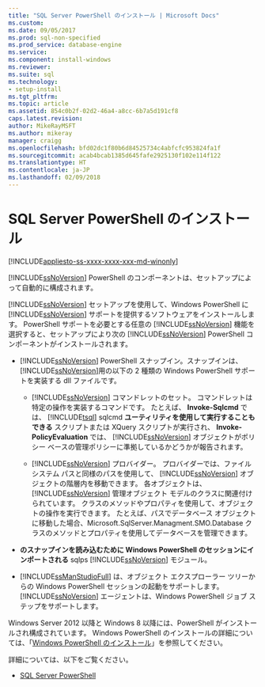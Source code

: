 ```yaml
---
title: "SQL Server PowerShell のインストール | Microsoft Docs"
ms.custom: 
ms.date: 09/05/2017
ms.prod: sql-non-specified
ms.prod_service: database-engine
ms.service: 
ms.component: install-windows
ms.reviewer: 
ms.suite: sql
ms.technology:
- setup-install
ms.tgt_pltfrm: 
ms.topic: article
ms.assetid: 854c0b2f-02d2-46a4-a8cc-6b7a5d191cf8
caps.latest.revision: 
author: MikeRayMSFT
ms.author: mikeray
manager: craigg
ms.openlocfilehash: bfd02dc1f80b6d84525734c4abfcfc953824fa1f
ms.sourcegitcommit: acab4bcab1385d645fafe2925130f102e114f122
ms.translationtype: HT
ms.contentlocale: ja-JP
ms.lasthandoff: 02/09/2018
---
```

# <a name="install-sql-server-powershell"></a>SQL Server PowerShell のインストール
[!INCLUDE[appliesto-ss-xxxx-xxxx-xxx-md-winonly](../../includes/appliesto-ss-xxxx-xxxx-xxx-md-winonly.md)]
  
[!INCLUDE[ssNoVersion](../../includes/ssnoversion-md.md)] PowerShell のコンポーネントは、セットアップによって自動的に構成されます。  

[!INCLUDE[ssNoVersion](../../includes/ssnoversion-md.md)] セットアップを使用して、Windows PowerShell に [!INCLUDE[ssNoVersion](../../includes/ssnoversion-md.md)] サポートを提供するソフトウェアをインストールします。 PowerShell サポートを必要とする任意の [!INCLUDE[ssNoVersion](../../includes/ssnoversion-md.md)] 機能を選択すると、セットアップにより次の [!INCLUDE[ssNoVersion](../../includes/ssnoversion-md.md)] PowerShell コンポーネントがインストールされます。  
  
- [!INCLUDE[ssNoVersion](../../includes/ssnoversion-md.md)] PowerShell スナップイン。スナップインは、 [!INCLUDE[ssNoVersion](../../includes/ssnoversion-md.md)]用の以下の 2 種類の Windows PowerShell サポートを実装する dll ファイルです。  
  
  - [!INCLUDE[ssNoVersion](../../includes/ssnoversion-md.md)] コマンドレットのセット。 コマンドレットは特定の操作を実装するコマンドです。 たとえば、 **Invoke-Sqlcmd** では、 [!INCLUDE[tsql](../../includes/tsql-md.md)] sqlcmd **ユーティリティを使用して実行することもできる** スクリプトまたは XQuery スクリプトが実行され、 **Invoke-PolicyEvaluation** では、 [!INCLUDE[ssNoVersion](../../includes/ssnoversion-md.md)] オブジェクトがポリシー ベースの管理ポリシーに準拠しているかどうかが報告されます。  
  
  - [!INCLUDE[ssNoVersion](../../includes/ssnoversion-md.md)] プロバイダー。 プロバイダーでは、ファイル システム パスと同様のパスを使用して、 [!INCLUDE[ssNoVersion](../../includes/ssnoversion-md.md)] オブジェクトの階層内を移動できます。 各オブジェクトは、 [!INCLUDE[ssNoVersion](../../includes/ssnoversion-md.md)] 管理オブジェクト モデルのクラスに関連付けられています。 クラスのメソッドやプロパティを使用して、オブジェクトの操作を実行できます。 たとえば、パスでデータベース オブジェクトに移動した場合、Microsoft.SqlServer.Managment.SMO.Database クラスのメソッドとプロパティを使用してデータベースを管理できます。  
 
- **のスナップインを読み込むために Windows PowerShell のセッションにインポートされる** sqlps [!INCLUDE[ssNoVersion](../../includes/ssnoversion-md.md)] モジュール。  
 
- [!INCLUDE[ssManStudioFull](../../includes/ssmanstudiofull-md.md)] は、オブジェクト エクスプローラー ツリーからの Windows PowerShell セッションの起動をサポートします。 [!INCLUDE[ssNoVersion](../../includes/ssnoversion-md.md)] エージェントは、Windows PowerShell ジョブ ステップをサポートします。  
  
Windows Server 2012 以降と Windows 8 以降には、PowerShell がインストールされ構成されています。 Windows PowerShell のインストールの詳細については、「[Windows PowerShell のインストール](http://docs.microsoft.com/powershell/scripting/setup/installing-windows-powershell)」を参照してください。  

詳細については、以下をご覧ください。   

- [SQL Server PowerShell](../../relational-databases/scripting/sql-server-powershell.md)  
  
  
